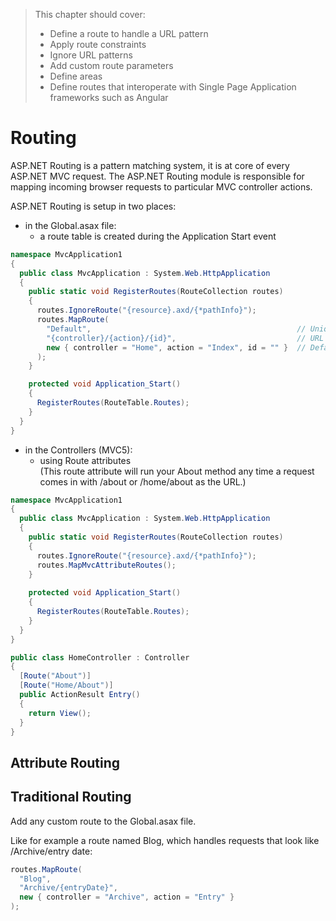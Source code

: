 > This chapter should cover:
> - Define a route to handle a URL pattern
> - Apply route constraints
> - Ignore URL patterns
> - Add custom route parameters
> - Define areas
> - Define routes that interoperate with Single Page Application frameworks such as Angular

# Routing

ASP.NET Routing is a pattern matching system, it is at core of every ASP.NET MVC request.
The ASP.NET Routing module is responsible for mapping incoming browser requests to particular MVC controller actions.

ASP.NET Routing is setup in two places:
- in the Global.asax file:
  - a route table is created during the Application Start event

```csharp
namespace MvcApplication1
{
  public class MvcApplication : System.Web.HttpApplication
  {
    public static void RegisterRoutes(RouteCollection routes)
    {
      routes.IgnoreRoute("{resource}.axd/{*pathInfo}");
      routes.MapRoute(
        "Default",                                              // Unique Route name
        "{controller}/{action}/{id}",                           // URL pattern with parameters
        new { controller = "Home", action = "Index", id = "" }  // Defaults and Constraints
      );
    }

    protected void Application_Start()
    {
      RegisterRoutes(RouteTable.Routes);
    }
  }
}
```
- in the Controllers (MVC5):
  - using Route attributes <br/>(This route attribute will run your About method any time a request comes in with /about or /home/about as the URL.)
```csharp
namespace MvcApplication1
{
  public class MvcApplication : System.Web.HttpApplication
  {
    public static void RegisterRoutes(RouteCollection routes)
    {
      routes.IgnoreRoute("{resource}.axd/{*pathInfo}");
      routes.MapMvcAttributeRoutes();
    }
      
    protected void Application_Start()
    {
      RegisterRoutes(RouteTable.Routes);
    }
  }
}
```
```csharp
public class HomeController : Controller
{
  [Route("About")]
  [Route("Home/About")]
  public ActionResult Entry()
  {
    return View();
  }
}
```

## Attribute Routing

## Traditional Routing

Add any custom route to the Global.asax file.

Like for example a route named Blog, which handles requests that look like /Archive/entry date:
```csharp
routes.MapRoute(
  "Blog",
  "Archive/{entryDate}",
  new { controller = "Archive", action = "Entry" }
);
```
